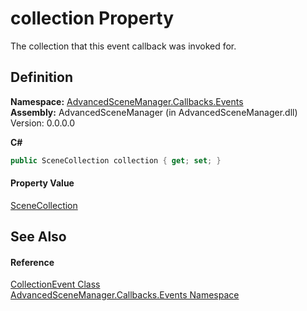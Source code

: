 # collection Property


The collection that this event callback was invoked for.



## Definition
**Namespace:** <a href="N_AdvancedSceneManager_Callbacks_Events.md">AdvancedSceneManager.Callbacks.Events</a>  
**Assembly:** AdvancedSceneManager (in AdvancedSceneManager.dll) Version: 0.0.0.0

**C#**
``` C#
public SceneCollection collection { get; set; }
```



#### Property Value
<a href="T_AdvancedSceneManager_Models_SceneCollection.md">SceneCollection</a>

## See Also


#### Reference
<a href="T_AdvancedSceneManager_Callbacks_Events_CollectionEvent.md">CollectionEvent Class</a>  
<a href="N_AdvancedSceneManager_Callbacks_Events.md">AdvancedSceneManager.Callbacks.Events Namespace</a>  
